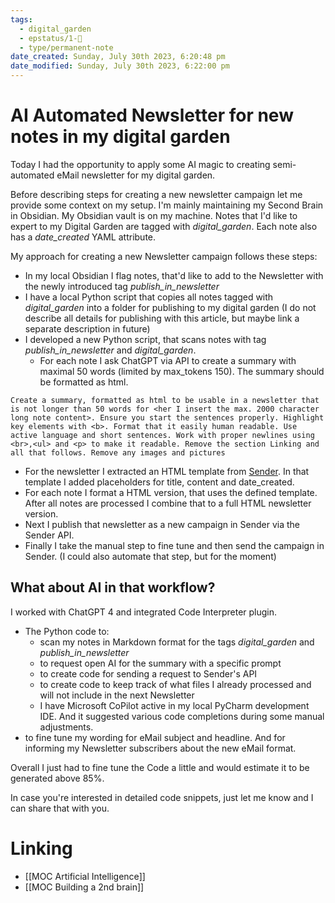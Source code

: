 ```yaml
---
tags:
  - digital_garden
  - epstatus/1-🌱
  - type/permanent-note
date_created: Sunday, July 30th 2023, 6:20:48 pm
date_modified: Sunday, July 30th 2023, 6:22:00 pm
---
```

# AI Automated Newsletter for new notes in my digital garden
Today I had the opportunity to apply some AI magic to creating  semi-automated eMail newsletter for my digital garden.

Before describing steps for creating a new newsletter campaign let me provide some context on my setup. I'm mainly maintaining my Second Brain in Obsidian. My Obsidian vault is on my machine. Notes that I'd like to expert to my Digital Garden are tagged with *digital_garden*. Each note also has a *date_created* YAML attribute.

My approach for creating a new Newsletter campaign follows these steps:
* In my local Obsidian I flag notes, that'd like to add to the Newsletter with the newly introduced tag *publish_in_newsletter*
* I have a local Python script that copies all notes tagged with *digital_garden* into a folder for publishing to my digital garden (I do not describe all details for publishing with this article, but maybe link a separate description in future)
* I developed a new Python script, that scans notes with tag *publish_in_newsletter* and *digital_garden*. 
	* For each note I ask ChatGPT via API to create a summary with maximal 50 words (limited by max_tokens 150). The summary should be formatted as html.

```
Create a summary, formatted as html to be usable in a newsletter that is not longer than 50 words for <her I insert the max. 2000 character long note content>. Ensure you start the sentences properly. Highlight key elements with <b>. Format that it easily human readable. Use active language and short sentences. Work with proper newlines using <br>,<ul> and <p> to make it readable. Remove the section Linking and all that follows. Remove any images and pictures
```
* For the newsletter I extracted an HTML template from [Sender](https://app.sender.net/). In that template I added placeholders for title, content and date_created. 
* For each note I format a HTML version, that uses the defined template. After all notes are processed I combine that to a full HTML newsletter version.
* Next I publish that newsletter as a new campaign in Sender via the Sender API.
* Finally I take the manual step to fine tune and then send the campaign in Sender. (I could also automate that step, but for the moment)

## What about AI in that workflow?
I worked with ChatGPT 4 and integrated Code Interpreter plugin.
+ The Python code to: 
	+ scan my notes in Markdown format for the tags *digital_garden* and *publish_in_newsletter* 
	+ to request open AI for the summary with a specific prompt
	+ to create code for sending a request to Sender's API
	+ to create code to keep track of what files I already processed and will not include in the next Newsletter
	+ I have Microsoft CoPilot active in my local PyCharm development IDE. And it suggested various code completions during some manual adjustments.
+ to fine tune my wording for eMail subject and headline. And for informing my Newsletter subscribers about the new eMail format.

Overall I just had to fine tune the Code a little and would estimate it to be generated above 85%. 

In case you're interested in detailed code snippets, just let me know and I can share that with you. 

# Linking
+ [[MOC Artificial Intelligence]]
+ [[MOC Building a 2nd brain]]

